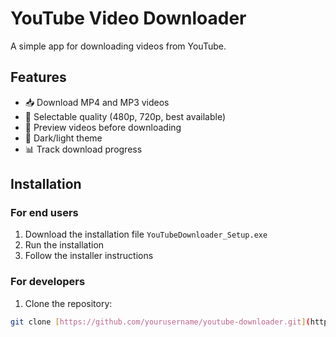 # YouTube Video Downloader

A simple app for downloading videos from YouTube.

## Features

- 📥 Download MP4 and MP3 videos
- 🎯 Selectable quality (480p, 720p, best available)
- 👀 Preview videos before downloading
- 🌙 Dark/light theme
- 📊 Track download progress

## Installation

### For end users

1. Download the installation file `YouTubeDownloader_Setup.exe`
2. Run the installation
3. Follow the installer instructions

### For developers

1. Clone the repository:
```bash
git clone [https://github.com/yourusername/youtube-downloader.git](https://github.com/yourusername/youtube-video-downloader)
